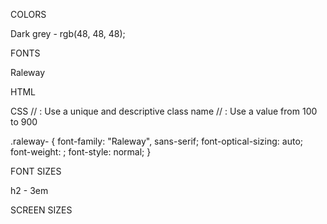 COLORS

Dark grey - rgb(48, 48, 48);

FONTS

Raleway

HTML
<link rel="preconnect" href="https://fonts.googleapis.com">
<link rel="preconnect" href="https://fonts.gstatic.com" crossorigin>
<link href="https://fonts.googleapis.com/css2?family=Raleway:ital,wght@0,100..900;1,100..900&display=swap" rel="stylesheet">

CSS
// <uniquifier>: Use a unique and descriptive class name
// <weight>: Use a value from 100 to 900

.raleway-<uniquifier> {
  font-family: "Raleway", sans-serif;
  font-optical-sizing: auto;
  font-weight: <weight>;
  font-style: normal;
}

FONT SIZES

h2 - 3em

SCREEN SIZES
